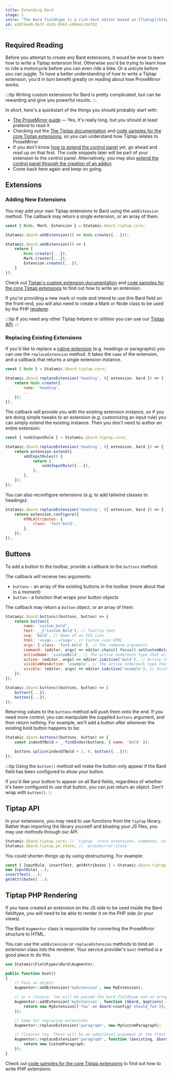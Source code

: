 ```yaml
---
title: Extending Bard
stage: 1
intro: "The Bard fieldtype is a rich-text editor based on [Tiptap](https://tiptap.dev/), which in turn is a Vue component that wraps around [ProseMirror](https://prosemirror.net/docs/guide/), which is robust JavaScript framework for building rich-text editors that _don't_ directly write HTML or rely on `contenteditable`, but rather a document model."
id: e2078e40-0b3f-415b-8963-e99b4cc84f02
---
```

## Required Reading

Before you attempt to create any Bard extensions, it would be wise to learn how to write a Tiptap extension first. Otherwise you'd be trying to learn how to ride a motorcycle before you can even ride a bike. Or a unicyle before you can juggle. To have a better understanding of how to write a Tiptap extension, you'd in turn benefit greatly on reading about how ProseMirror works.

:::tip
Writing custom extensions for Bard is pretty complicated, but can be rewarding and give you powerful results.
:::

In short, here's a quickstart of the things you should probably start with:

- [The ProseMirror guide](https://prosemirror.net/docs/guide/) — Yes, it's really long, but you should at least pretend to read it
- Checking out the [The Tiptap documentation](https://tiptap.dev/introduction) and [code samples for the core Tiptap extensions](https://github.com/ueberdosis/tiptap/tree/develop/packages), so you can understand how Tiptap relates to ProseMirror
- If you don't know [how to extend the control panel](/extending/control-panel) yet, go ahead and read up on that first. The code snippets later will be part of your extension to the control panel. Alternatively, you may also [extend the control panel through the creation of an addon](/extending/addons).
- Come back here again and keep on going.

## Extensions

### Adding New Extensions

You may add your own Tiptap extensions to Bard using the `addExtension` method. The callback may return a single extension, or an array of them.

``` js
const { Node, Mark, Extension } = Statamic.$bard.tiptap.core;

Statamic.$bard.addExtension(() => Node.create({...}));
```

``` js
Statamic.$bard.addExtension(() => {
    return [
        Node.create({...}),
        Mark.create({...}),
        Extension.create({...}),
    ]
});
```

Check out [Tiptap's custom extension documentation](https://tiptap.dev/guide/custom-extensions) and [code samples for the core Tiptap extensions](https://github.com/ueberdosis/tiptap/tree/develop/packages) to find out how to write an extension.

If you're providing a new mark or node and intend to use this Bard field on the front-end, you will also need to create a Mark or Node class to be used by the PHP [renderer](#prosemirror-rendering).

:::tip
If you need any other Tiptap helpers or utilities you can use our [Tiptap API](#tiptap-api).
:::

### Replacing Existing Extensions

If you'd like to replace a [native extension](https://github.com/ueberdosis/tiptap/tree/develop/packages) (e.g. headings or paragraphs) you can use the `replaceExtension` method. It takes the `name` of the extension, and a callback that returns a single extension instance.

```js
const { Node } = Statamic.$bard.tiptap.core;  

Statamic.$bard.replaceExtension('heading', ({ extension, bard }) => {
    return Node.create({
        name: 'heading',
        ...
    });
});
```

The callback will provide you with the existing extension instance, so if you are doing simple tweaks to an extension (e.g. customizing an input rule) you can simply extend the existing instance. Then you don't need to author an entire extension:

```js
const { nodeInputRule } = Statamic.$bard.tiptap.core;

Statamic.$bard.replaceExtension('heading', ({ extension, bard }) => {
    return extension.extend({
        addInputRules() {
            return [
                nodeInputRule({...}),
            ];
        },
    });
});
```

You can also reconfigure extensions (e.g. to add tailwind classes to headings):

```js
Statamic.$bard.replaceExtension('heading', ({ extension, bard }) => {
    return extension.configure({
        HTMLAttributes: {
            class: 'font-bold',
        },
    });
});
```

## Buttons

To add a button to the toolbar, provide a callback to the `buttons` method.

The callback will receive two arguments:
- `buttons` - an array of the existing buttons in the toolbar (more about that in a moment)
- `button` - a function that wraps your button objects

The callback may return a `button` object, or an array of them.

``` js
Statamic.$bard.buttons((buttons, button) => {
    return button({
        name: 'custom_bold',
        text: __('Custom Bold'), // Tooltip text
        svg: 'bold', // Name of an SVG icon
        html: '<svg>...</svg>', // Custom icon HTML
        args: { class: 'font-bold' }, // The command arguments
        command: (editor, args) => editor.chain().focus().setCustomBold(args).run(), // The command to run
        activeName: 'customBold', // The active node/mark type that will activate this button (falls back to name)
        active: (editor, args) => editor.isActive('bold'), // Active check callback (overrides activeName)
        visibleWhenActive: 'example', // The active node/mark type that will show this button (always visible if not set)
        visible: (editor, args) => editor.isActive('example'), // Visible check callback (overrides visibleWhenActive)
    });
});
```

``` js
Statamic.$bard.buttons((buttons, button) => [
    button({...}),
    button({...}),
]);
```

Returning values to the `buttons` method will push them onto the end. If you need more control, you can manipulate the supplied `buttons` argument, and then return nothing. For example, we'll add a button after wherever the existing bold button happens to be:

``` js
Statamic.$bard.buttons((buttons, button) => {
    const indexOfBold = _.findIndex(buttons, { name: 'bold' });

    buttons.splice(indexOfBold + 1, 0, button({...}));
});
```

:::tip
Using the `button()` method will make the button only appear if the Bard field has been configured to show your button.

If you'd like your button to appear on all Bard fields, regardless of whether it's been configured to use that button, you can just return an object. Don't wrap with `button()`.
:::

## Tiptap API

In your extensions, you may need to use functions from the `tiptap` library. Rather than importing the library yourself and bloating your JS files, you may use methods through our API.

``` js
Statamic.$bard.tiptap.core; // `tiptap` (core extensions, commands, utillities and helpers)
Statamic.$bard.tiptap.pm.state; // `prosemirror-state`
```

You could shorten things up by using destructuring. For example:

``` js
const { InputRule, insertText, getAttributes } = Statamic.$bard.tiptap.core;
new InputRule(...);
insertText(...);
getAttributes(...);
```

## Tiptap PHP Rendering

If you have created an extension on the JS side to be used inside the Bard fieldtype, you will need to be able to render it on the PHP side (in your views).

The Bard `Augmentor` class is responsible for converting the ProseMirror structure to HTML.

You can use the `addExtension` or `replaceExtension` methods to bind an extension class into the renderer. Your service provider's `boot` method is a good place to do this.

``` php
use Statamic\Fieldtypes\Bard\Augmentor;

public function boot()
{
    // Pass an object
    Augmentor::addExtension('myExtension', new MyExtension);

    // or a closure. You will be passed the bard fieldtype and an array of options as arguments.
    Augmentor::addExtension('myExtension', function ($bard, $options) {
        return new MyExtension(['foo' => $bard->config('should_foo')];
    });

    // Same for replacing extensions.
    Augmentor::replaceExtension('paragraph', new MyCustomParagraph);

    // Closures too. There will be an additional argument at the front which is the existing extension.
    Augmentor::replaceExtension('paragraph', function ($existing, $bard, $options) {
        return new CustomParagraph;
    });
}
```

Check out [code samples for the core Tiptap extensions](https://github.com/ueberdosis/tiptap-php/tree/main/src) to find out how to write PHP extensions.